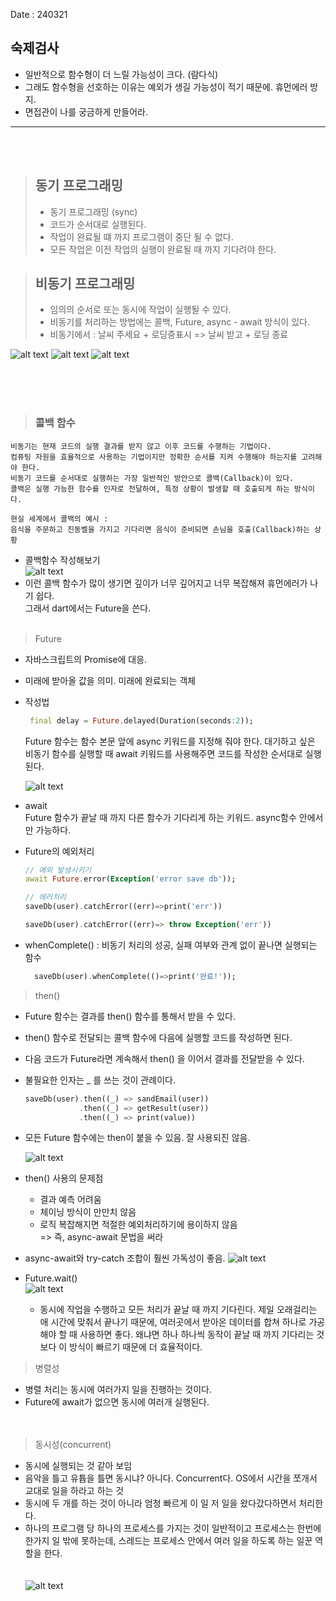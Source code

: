Date : 240321
## 숙제검사

- 일반적으로 함수형이 더 느릴 가능성이 크다. (람다식)
- 그래도 함수형을 선호하는 이유는 예외가 생길 가능성이 적기 때문에. 휴먼에러 방지.
- 면접관이 나를 궁금하게 만들어라. 

----
</br></br>

>## 동기 프로그래밍
>- 동기 프로그래밍 (sync)
>- 코드가 순서대로 실행된다.
>- 작업이 완료될 떄 까지 프로그램이 중단 될 수 없다.
>- 모든 작업은 이전 작업의 실행이 완료될 때 까지 기다려야 한다.  

>## 비동기 프로그래밍
>- 임의의 순서로 또는 동시에 작업이 실행될 수 있다.
>- 비동기를 처리하는 방법에는 콜백, Future, async - await 방식이 있다.
>- 비동기에서 : 날씨 주세요 + 로딩중표시 => 날씨 받고 + 로딩 종료

![alt text](image-1.png)
![alt text](image-3.png)
![alt text](image-4.png)

</br></br></br>


>### 콜백 함수  
    비동기는 현재 코드의 실행 결과를 받지 않고 이후 코드를 수행하는 기법이다.
    컴퓨팅 자원을 효율적으로 사용하는 기법이지만 정확한 순서를 지켜 수행해야 하는지를 고려해야 한다.  
    비동기 코드를 순서대로 실행하는 가장 일반적인 방안으로 콜백(Callback)이 있다.
    콜백은 실행 가능한 함수를 인자로 전달하여, 특정 상황이 발생할 때 호출되게 하는 방식이다.

    현실 세계에서 콜백의 예시 :
    음식을 주문하고 진동벨을 가지고 기다리면 음식이 준비되면 손님을 호출(Callback)하는 상황

- 콜백함수 작성해보기  
![alt text](image-5.png)
- 이런 콜백 함수가 많이 생기면 깊이가 너무 깊어지고 너무 복잡해져 휴먼에러가 나기 쉽다.  
  그래서 dart에서는 Future을 쓴다. 
</br></br>

> Future
  - 자바스크립트의 Promise에 대응.
  - 미래에 받아올 값을 의미. 미래에 완료되는 객체
  - 작성법
    ~~~dart
     final delay = Future.delayed(Duration(seconds:2));
    ~~~

    Future 함수는 함수 본문 앞에 async 키워드를 지정해 줘야 한다. 
    대기하고 싶은 비동기 함수를 실행할 때 await 키워드를 사용해주면 코드를 작성한 순서대로 실행된다.

    ![alt text](image-6.png)
  - await   
      Future 함수가 끝날 때 까지 다른 함수가 기다리게 하는 키워드. async함수 안에서만 가능하다. 

  -  Future의 예외처리
      ~~~dart
      // 예외 발생시키기
      await Future.error(Exception('error save db')); 

      // 에러처리
      saveDb(user).catchError((err)=>print('err'))

      saveDb(user).catchError((err)=> throw Exception('err'))

      ~~~
-  whenComplete() : 비동기 처리의 성공, 실패 여부와 관계 없이 끝나면 실행되는 함수
   ~~~dart
     saveDb(user).whenComplete(()=>print('완료!'));    
   ~~~
      
> then()
- Future 함수는 결과를 then() 함수를 통해서 받을 수 있다.  
- then() 함수로 전달되는 콜백 함수에 다음에 실행할 코드를 작성하면 된다.  
- 다음 코드가 Future라면 계속해서 then() 을 이어서 결과를 전달받을 수 있다.  
- 불필요한 인자는 _ 를 쓰는 것이 관례이다.

   ~~~dart
   saveDb(user).then((_) => sandEmail(user))
               .then((_) => getResult(user))
               .then((_) => print(value))
   ~~~
- 모든 Future 함수에는 then이 붙을 수 있음. 잘 사용되진 않음.
  
   ![alt text](image-2.png)


-  then() 사용의 문제점
   -  결과 예측 어려움
   -  체이닝 방식이 만만치 않음
   -  로직 복잡해지면 적절한 예외처리하기에 용이하지 않음  
   => 즉, async-await 문법을 써라
 -  async-await와 try-catch 조합이 훨씬 가독성이 좋음.
  ![alt text](image-7.png)
  
 -  Future.wait()  
 ![alt text](image-8.png)

    -  동시에 작업을 수행하고 모든 처리가 끝날 때 까지 기다린다. 
   제일 오래걸리는 애 시간에 맞춰서 끝나기 때문에, 여러곳에서 받아온 데이터를 합쳐 하나로 가공해야 할 때 사용하면 좋다.  왜냐면 하나 하나씩 동작이 끝날 때 까지 기다리는 것 보다 이 방식이 빠르기 때문에 더 효율적이다.

> 병렬성
- 병렬 처리는 동시에 여러가지 일을 진행하는 것이다.
- Future에 await가 없으면 동시에 여러개 실행된다.  
</br></br>
> 동시성(concurrent)
  - 동시에 실행되는 것 같아 보임
 -  음악을 틀고 유튭을 틀면 동시냐? 아니다. Concurrent다. OS에서 시간을 쪼개서 교대로 일을 하라고 하는 것
 -  동시에 두 개를 하는 것이 아니라 엄청 빠르게 이 일 저 일을 왔다갔다하면서 처리한다.
 -  하나의 프로그램 당 하나의 프로세스를 가지는 것이 일반적이고 프로세스는 한번에 한가지 일 밖에 못하는데, 스레드는 프로세스 안에서 여러 일을 하도록 하는 일꾼 역할을 한다.  
</br></br>
![alt text](image-9.png)
   
      